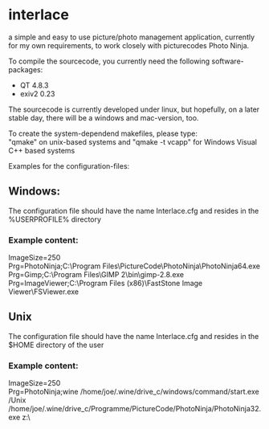 # interlace

a simple and easy to use picture/photo management application, currently for my own requirements, to work closely with picturecodes Photo Ninja.

To compile the sourcecode, you currently need the following software-packages:  
* QT 4.8.3  
* exiv2 0.23  

The sourcecode is currently developed under linux, but hopefully, on a later stable day, there will be a windows and mac-version, too.

To create the system-dependend makefiles, please type:  
"qmake" on unix-based systems and "qmake -t vcapp" for Windows Visual C++ based systems  

Examples for the configuration-files:

## Windows:
The configuration file should have the name Interlace.cfg and resides in the %USERPROFILE% directory

### Example content:
ImageSize=250  
Prg=PhotoNinja;C:\Program Files\PictureCode\PhotoNinja\PhotoNinja64.exe  
Prg=Gimp;C:\Program Files\GIMP 2\bin\gimp-2.8.exe  
Prg=ImageViewer;C:\Program Files (x86)\FastStone Image Viewer\FSViewer.exe  

## Unix
The configuration file should have the name Interlace.cfg and resides in the $HOME directory of the user

### Example content:
ImageSize=250  
Prg=PhotoNinja;wine /home/joe/.wine/drive_c/windows/command/start.exe /Unix /home/joe/.wine/drive_c/Programme/PictureCode/PhotoNinja/PhotoNinja32.exe z:\  